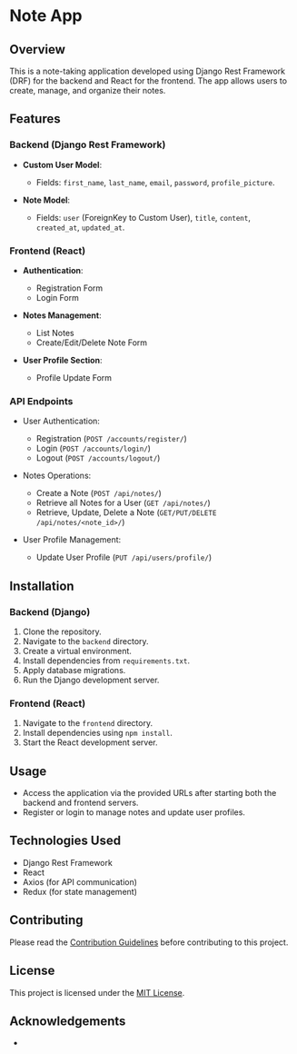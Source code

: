 # Note App

## Overview

This is a note-taking application developed using Django Rest Framework (DRF) for the backend and React for the frontend. The app allows users to create, manage, and organize their notes.

## Features

### Backend (Django Rest Framework)

- **Custom User Model**:
  - Fields: `first_name`, `last_name`, `email`, `password`, `profile_picture`.
  
- **Note Model**:
  - Fields: `user` (ForeignKey to Custom User), `title`, `content`, `created_at`, `updated_at`.

### Frontend (React)

- **Authentication**:
  - Registration Form
  - Login Form
  
- **Notes Management**:
  - List Notes
  - Create/Edit/Delete Note Form
  
- **User Profile Section**:
  - Profile Update Form

### API Endpoints

- User Authentication:
  - Registration (`POST /accounts/register/`)
  - Login (`POST /accounts/login/`)
  - Logout (`POST /accounts/logout/`)
  
- Notes Operations:
  - Create a Note (`POST /api/notes/`)
  - Retrieve all Notes for a User (`GET /api/notes/`)
  - Retrieve, Update, Delete a Note (`GET/PUT/DELETE /api/notes/<note_id>/`)
  
- User Profile Management:
  - Update User Profile (`PUT /api/users/profile/`)

## Installation

### Backend (Django)

1. Clone the repository.
2. Navigate to the `backend` directory.
3. Create a virtual environment.
4. Install dependencies from `requirements.txt`.
5. Apply database migrations.
6. Run the Django development server.

### Frontend (React)

1. Navigate to the `frontend` directory.
2. Install dependencies using `npm install`.
3. Start the React development server.

## Usage

- Access the application via the provided URLs after starting both the backend and frontend servers.
- Register or login to manage notes and update user profiles.

## Technologies Used

- Django Rest Framework
- React
- Axios (for API communication)
- Redux (for state management)

## Contributing

Please read the [Contribution Guidelines](CONTRIBUTING.md) before contributing to this project.

## License

This project is licensed under the [MIT License](LICENSE).

## Acknowledgements

- 
